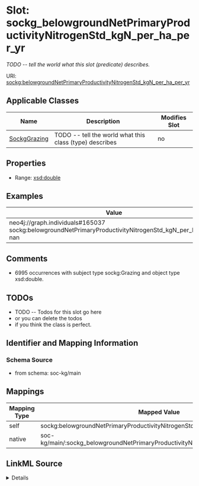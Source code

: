 

# Slot: sockg_belowgroundNetPrimaryProductivityNitrogenStd_kgN_per_ha_per_yr


_TODO -- tell the world what this slot (predicate) describes._





URI: [sockg:belowgroundNetPrimaryProductivityNitrogenStd_kgN_per_ha_per_yr](http://www.semanticweb.org/sockg/ontologies/2024/0/soil-carbon-ontology/belowgroundNetPrimaryProductivityNitrogenStd_kgN_per_ha_per_yr)



<!-- no inheritance hierarchy -->





## Applicable Classes

| Name | Description | Modifies Slot |
| --- | --- | --- |
| [SockgGrazing](../classes/SockgGrazing.md) | TODO -- tell the world what this class (type) describes |  no  |







## Properties

* Range: [xsd:double](http://www.w3.org/2001/XMLSchema#double)






## Examples

| Value |
| --- |
| neo4j://graph.individuals#165037 sockg:belowgroundNetPrimaryProductivityNitrogenStd_kgN_per_ha_per_yr nan |

## Comments

* 6995 occurrences with subject type sockg:Grazing and object type xsd:double.

## TODOs

* TODO -- Todos for this slot go here
* or you can delete the todos
* if you think the class is perfect.

## Identifier and Mapping Information







### Schema Source


* from schema: soc-kg/main




## Mappings

| Mapping Type | Mapped Value |
| ---  | ---  |
| self | sockg:belowgroundNetPrimaryProductivityNitrogenStd_kgN_per_ha_per_yr |
| native | soc-kg/main/:sockg_belowgroundNetPrimaryProductivityNitrogenStd_kgN_per_ha_per_yr |




## LinkML Source

<details>
```yaml
name: sockg_belowgroundNetPrimaryProductivityNitrogenStd_kgN_per_ha_per_yr
description: TODO -- tell the world what this slot (predicate) describes.
todos:
- TODO -- Todos for this slot go here
- or you can delete the todos
- if you think the class is perfect.
comments:
- 6995 occurrences with subject type sockg:Grazing and object type xsd:double.
examples:
- value: neo4j://graph.individuals#165037 sockg:belowgroundNetPrimaryProductivityNitrogenStd_kgN_per_ha_per_yr
    nan
from_schema: soc-kg/main
rank: 1000
slot_uri: sockg:belowgroundNetPrimaryProductivityNitrogenStd_kgN_per_ha_per_yr
alias: sockg_belowgroundNetPrimaryProductivityNitrogenStd_kgN_per_ha_per_yr
domain_of:
- sockg_Grazing
range: double

```
</details>